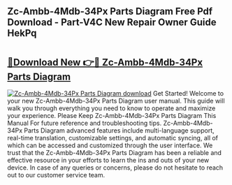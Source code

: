 ## Zc-Ambb-4Mdb-34Px Parts Diagram Free Pdf Download - Part-V4C New Repair Owner Guide HekPq

# <h2><a href="http://dfpf4py.blite.top/?on=Zc-Ambb-4Mdb-34Px+Parts+Diagram">🔗Download New 👉🔴 Zc-Ambb-4Mdb-34Px Parts Diagram</a></h2>

[![Zc-Ambb-4Mdb-34Px Parts Diagram download](https://i.imgur.com/lujVjoI.png)](http://dfpf4py.blite.top/?on=Zc-Ambb-4Mdb-34Px+Parts+Diagram)
Get Started! Welcome to your new Zc-Ambb-4Mdb-34Px Parts Diagram user manual. This guide will walk you through everything you need to know to operate and maximize your experience. Please Keep Zc-Ambb-4Mdb-34Px Parts Diagram This Manual For future reference and troubleshooting tips. Zc-Ambb-4Mdb-34Px Parts Diagram advanced features include multi-language support, real-time translation, customizable settings, and automatic syncing, all of which can be accessed and customized through the user interface. We trust that the Zc-Ambb-4Mdb-34Px Parts Diagram has been a reliable and effective resource in your efforts to learn the ins and outs of your new device. In case of any queries or concerns, please do not hesitate to reach out to our customer service team.
